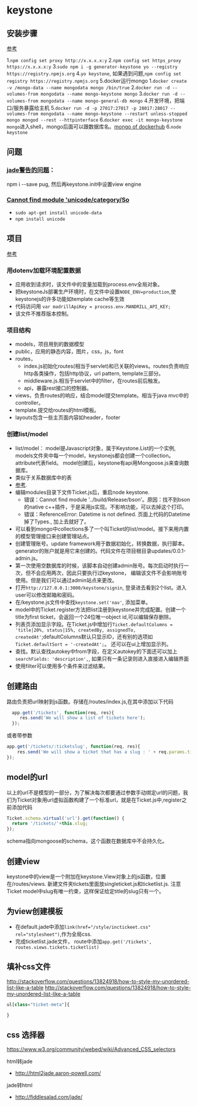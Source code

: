 # keystone

## 安装步骤

[参考](http://keystonejs.com/getting-started/)

1.`npm config set proxy http://x.x.x.x:y`
2.`npm config set https_proxy https://x.x.x.x:y`
3.`sudo npm i -g generator-keystone yo --registry https://registry.npmjs.org`
4.`yo keystone`, 如果遇到问题,`npm config set registry https://registry.npmjs.org`
5.docker运行mongo
  1.`docker create -v /mongo-data --name mongodata mongo /bin/true`
  2.`docker run -d --volumes-from mongodata --name mongo-keystone mongo`
  3.`docker run -d --volumes-from mongodata --name mongo-general-db mongo`
  4.开发环境，把端口/服务暴露给主机
  5.`docker run -d -p 27017:27017 -p 28017:28017 --volumes-from mongodata --name mongo-keystone --restart unless-stopped mongo mongod --rest --httpinterface`
  6.`docker exec -it mongo-keystone mongo`进入shell，mongo后面可以跟数据库名。[mongo of dockerhub](https://hub.docker.com/_/mongo/)
6.`node keystone`

## 问题

### [jade警告的问题](https://github.com/keystonejs/keystone/issues/2610)：

npm i --save pug, 然后再keystone.init中设置view engine

### [Cannot find module 'unicode/category/So](https://github.com/dodo/node-slug/issues/58) 

+ `sudo apt-get install unicode-data` 
+ `npm install unicode`

## 项目

[参考](https://leanpub.com/keystonejs/read)

### 用dotenv加载环境配置数据

+ 应用收到请求时，该文件中的变量加载到process.env全局对象。
+ 把keystoneJs部署生产环境时，在文件中设置`NODE_ENV=production`,使keystonejs的许多功能如template cache等生效
+ 代码访问用 `var madrillApiKey = process.env.MANDRILL_API_KEY;`
+ 该文件不推荐版本控制。

### 项目结构

+ models，项目用到的数据模型
+ public，应用的静态内容，图片，css，js，font
+ routes，
  + index.js初始化routes(相当于servlet)和已关联的views。routes负责响应http各类操作，包括http协议，url pattern, template三部分。
  + middleware.js.相当于servlet中的filter，在routes前后触发。
  + api，暴露rest接口的控制器。
+ views，负责routes的响应，结合model提交template。相当于java mvc中的controller。
+ template.提交给routes的html模板。
+ layouts包含一些主页面内容如header，footer

### 创建list/model

+ list/model： model是Javascript对象，属于Keystone.List的一个实例, models文件夹中每一个model，keystonejs都会创建一个collection。attribute代表field。 model创建后，keystone有api用Mongoose.js来查询数据库。
+ 类似于关系数据库中的表
+ [参考](http://keystonejs.com/docs/database/#fieldtypes).
+ 编辑modules目录下文件Ticket.js后，重启node keystone.
  + 错误：Cannot find module '../build/Release/bson'。原因：找不到bson的native c++插件，于是采用js实现。不影响功能，可以去掉这个打印。
  + 错误：ReferenceError: Datetime is not defined. 页面上代码的Datetime掉了Types., 加上去就好了。
+ 可以看到mongo中collections多了一个叫Ticket的list/model。接下来用内置的模型管理接口来创建管理站点。
+ 创建管理账号。update framework用于数据初始化，转换数据，执行脚本。generator的账户就是用它来创建的。代码文件在项目根目录updates/0.0.1-admin.js。
+ 第一次使用空数据库的时候，该脚本自动创建admin账号。每次启动时执行一次，但不会应用两次，因此只要执行过keystone， 编辑该文件不会影响账号使用。但是我们可以通过admin站点来更改。
+ 打开`http://127.0.0.1:3000/keystone/signin`, 登录进去看到2个list。进入user可以修改邮箱和密码。
+ 在/keystone.js文件中查找`keystone.set('nav'`, 添加菜单。
+ model中的Ticket.register方法把list注册到keystone并完成配置。创建一个title为first ticket，会返回一个24位唯一object id,可以编辑保存删除。
+ 列表页添加显示字段。在Ticket.js中增加行`Ticket.defaultColumns = 'title|20%, status|15%, createdBy, assignedTo, createdAt'`;defaultColumns默认只显示ID，还有别的选项如`Ticket.defaultSort = '-createdAt';`。 还可以在ui上增加显示列。
+ 查找。默认查找autokey中from字段，在定义autokey的下面还可以加上`searchFields: 'description',`, 如果只有一条记录则进入直接进入编辑界面
+ 使用filter可以使用多个条件来过滤结果。

## 创建路由

路由负责把url映射到js函数。存储在/routes/index.js,在其中添加以下代码

```javascript
  app.get('/tickets', function(req, res){
     res.send('We will show a list of tickets here');
  });
```

或者带参数

```javascript
app.get('/tickets/:ticketslug', function(req, res){
    res.send('We will show a ticket that has a slug : ' + req.params.ticketslug);
});
```

## model的url

以上的url不是模型的一部分，为了解决每次都要通过参数手动绑定url的问题，我们为Ticket对象用url虚拟函数构建了一个标准url，就是在Ticket.js中,register之前添加代码

```javascript
Ticket.schema.virtual('url').get(function() {
  return '/tickets/'+this.slug;
});
```

schema指向mongoose的schema，这个函数在数据库中不会持久化。

## 创建view

keystone中的view是一个附加在keystone.View对象上的js函数，位置在/routes/views.
新建文件夹tickets里面放singleticket.js和ticketlist.js.
注意Ticket model中slug有唯一约束，这样保证给定title的slug只有一个。

## 为view创建模板

+ 在default.jade中添加`link(href="/style/inctickeet.css" rel="stylesheet")`,作为全局css.
+ 完成ticketlist.jade文件， route中添加`app.get('/tickets', routes.views.tickets.ticketlist)`

## 填补css文件

<http://stackoverflow.com/questions/13824918/how-to-style-my-unordered-list-like-a-table>
<http://stackoverflow.com/questions/13824918/how-to-style-my-unordered-list-like-a-table>

```javascript
ul[class="ticket-meta"]{

}
```

## css 选择器

<https://www.w3.org/community/webed/wiki/Advanced_CSS_selectors>

html转jade

+ <http://html2jade.aaron-powell.com/>

jade转html

+ <http://fiddlesalad.com/jade/>
